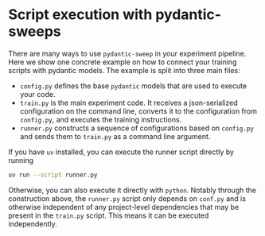 # Script execution with pydantic-sweeps

There are many ways to use `pydantic-sweep` in your experiment pipeline. Here we 
show one concrete example on how to connect your training scripts with pydantic models.
The example is split into three main files:

- `config.py` defines the base `pydantic` models that are used to execute your code.  
- `train.py` is the main experiment code. It receives a json-serialized 
  configuration on the command line, converts it to the configuration from `config.py`,
  and executes the training instructions.
- `runner.py` constructs a sequence of configurations based on `config.py` and sends 
  them to `train.py` as a command line argument.

If you have `uv` installed, you can execute the runner script directly by running
```bash
uv run --script runner.py
```
Otherwise, you can also execute it directly with `python`. Notably through the 
construction above, the `runner.py` script only depends on `conf.py` and is 
otherwise independent of any project-level dependencies that may be present in the 
`train.py` script. This means it can be executed independently.
